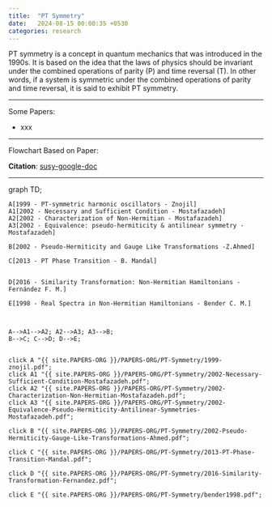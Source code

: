 ```yaml
---
title:  "PT Symmetry"
date:   2024-08-15 00:00:35 +0530
categories: research
---
```


PT symmetry is a concept in quantum mechanics that was introduced in the 1990s. It is based on the idea that the laws of physics should be invariant under the combined operations of parity (P) and time reversal (T). In other words, if a system is symmetric under the combined operations of parity and time reversal, it is said to exhibit PT symmetry.

---
Some Papers:
- xxx

---
Flowchart Based on Paper: 

**Citation**: [susy-google-doc](https://docs.google.com/document/d/1a4g1dg2LqvxP5OmUJ6Bu4McSia8_rKj0HqwBh7VCxI4/edit?usp=sharing)

---
<div class="mermaid">
graph TD;

    A[1999 - PT-symmetric harmonic oscillators - Znojil]
    A1[2002 - Necessary and Sufficient Condition - Mostafazadeh]
    A2[2002 - Characterization of Non-Hermitian - Mostafazadeh]
    A3[2002 - Equivalence: pseudo-hermiticity & antilinear symmetry - Mostafazadeh]
    
    B[2002 - Pseudo-Hermiticity and Gauge Like Transformations -Z.Ahmed]

    C[2013 - PT Phase Transition - B. Mandal]

        
    D[2016 - Similarity Transformation: Non-Hermitian Hamiltonians - Fernández F. M.]

    E[1998 - Real Spectra in Non-Hermitian Hamiltonians - Bender C. M.]



    A-->A1-->A2; A2-->A3; A3-->B;
    B-->C; C-->D; D-->E;


    click A "{{ site.PAPERS-ORG }}/PAPERS-ORG/PT-Symmetry/1999-znojil.pdf";
    click A1 "{{ site.PAPERS-ORG }}/PAPERS-ORG/PT-Symmetry/2002-Necessary-Sufficient-Condition-Mostafazadeh.pdf";
    click A2 "{{ site.PAPERS-ORG }}/PAPERS-ORG/PT-Symmetry/2002-Characterization-Non-Hermitian-Mostafazadeh.pdf";
    click A3 "{{ site.PAPERS-ORG }}/PAPERS-ORG/PT-Symmetry/2002-Equivalence-Pseudo-Hermiticity-Antilinear-Symmetries-Mostafazadeh.pdf";

    click B "{{ site.PAPERS-ORG }}/PAPERS-ORG/PT-Symmetry/2002-Pseudo-Hermiticity-Gauge-Like-Transformations-Ahmed.pdf";

    click C "{{ site.PAPERS-ORG }}/PAPERS-ORG/PT-Symmetry/2013-PT-Phase-Transition-Mandal.pdf";

    click D "{{ site.PAPERS-ORG }}/PAPERS-ORG/PT-Symmetry/2016-Similarity-Transformation-Fernandez.pdf";

    click E "{{ site.PAPERS-ORG }}/PAPERS-ORG/PT-Symmetry/bender1998.pdf";





</div>

    
    
